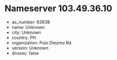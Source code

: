 # Nameserver 103.49.36.10

* as_number: 63938
* name: Unknown
* city: Unknown
* country: PH
* organization: Pulo Diezmo Rd.
* version: Unknown
* dnssec: false
